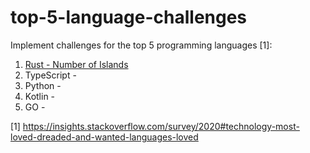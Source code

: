 # top-5-language-challenges

Implement challenges for the top 5 programming languages [1]:

1. [Rust - Number of Islands](https://github.com/martin-krueger/top-5-language-challenges/tree/master/rust-number-of-islands)
2. TypeScript - 
3. Python - 
4. Kotlin - 
5. GO - 



[1] https://insights.stackoverflow.com/survey/2020#technology-most-loved-dreaded-and-wanted-languages-loved
